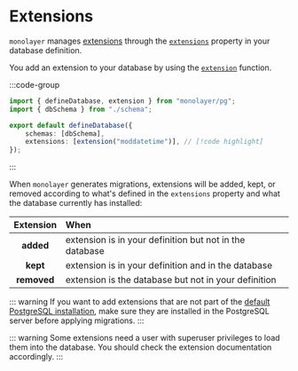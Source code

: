 # Extensions

`monolayer` manages [extensions](./../glossary.md#extension) through the [`extensions`](./../../reference/api/pg/type-aliases/PgDatabaseConfig.md#extensions) property in your database definition.

You add an extension to your database by using the [`extension`](./../../reference/api/pg/functions/extension.md) function.

:::code-group
```ts [databases.ts]
import { defineDatabase, extension } from "monolayer/pg";
import { dbSchema } from "./schema";

export default defineDatabase({
	schemas: [dbSchema],
	extensions: [extension("moddatetime")], // [!code highlight]
});
```
:::


When `monolayer` generates migrations, extensions will be added, kept, or removed according to what's defined in the `extensions` property and what the database currently has installed:

| Extension   | When                                                    |
| :---------: | :------------------------------------------------------ |
| **added**   | extension is in your definition but not in the database |
| **kept**    | extension is in your definition and in the database     |
| **removed** | extension is the database but not in your definition    |

::: warning
If you want to add extensions that are not part of the [default PostgreSQL installation](https://www.postgresql.org/docs/current/contrib.html), make sure they are installed in the PostgreSQL server before applying migrations.
:::

::: warning
Some extensions need a user with superuser privileges to load them into the database. You should check the extension documentation accordingly.
:::
